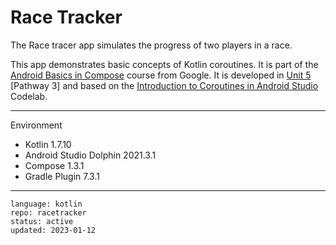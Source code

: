 # Race Tracker

The Race tracer app simulates the progress of two players in a race.

This app demonstrates basic concepts of Kotlin coroutines. It is part of the [Android Basics in Compose] course from Google. It is developed in [Unit 5] [Pathway 3] and based on the [Introduction to Coroutines in Android Studio] Codelab.

[Android Basics in Compose]: https://developer.android.com/courses/android-basics-compose/course
[Unit 5]: https://developer.android.com/courses/android-basics-compose/unit-5
[Pathway 1]: https://developer.android.com/courses/pathways/android-basics-compose-unit-5-pathway-1
[Introduction to Coroutines in Android Studio]: https://developer.android.com/codelabs/basic-android-kotlin-compose-coroutines-android-studio

---

Environment

- Kotlin 1.7.10
- Android Studio Dolphin 2021.3.1
- Compose 1.3.1
- Gradle Plugin 7.3.1

---

```
language: kotlin
repo: racetracker
status: active
updated: 2023-01-12
```